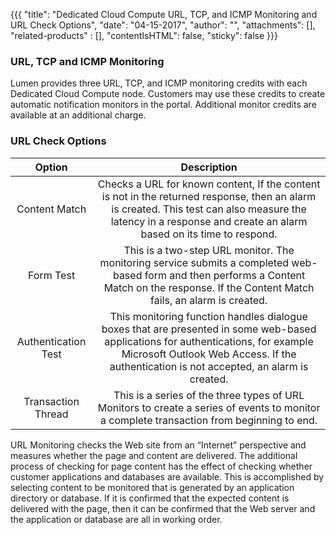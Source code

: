 {{{
  "title": "Dedicated Cloud Compute URL, TCP, and ICMP Monitoring and URL Check Options",
  "date": "04-15-2017",
  "author": "",
  "attachments": [],
  "related-products" : [],
  "contentIsHTML": false,
  "sticky": false
}}}

### URL, TCP and ICMP Monitoring

Lumen provides three URL, TCP, and ICMP monitoring credits with each Dedicated Cloud Compute node. Customers may use these credits to create automatic notification monitors in the portal. Additional monitor credits are available at an additional charge.

### URL Check Options

|       Option        |      Description     |
|:-------------------:|:--------------------:|
|    Content Match    |  Checks a URL for known content, If the content is not in the returned response, then an alarm is created. This test can also measure the latency in a response and create an alarm based on its time to respond. |
|      Form Test      |  This is a two-step URL monitor. The monitoring service submits a completed web-based form and then performs a Content Match on the response. If the Content Match fails, an alarm is created.  |
| Authentication Test |  This monitoring function handles dialogue boxes that are presented in some web-based applications for authentications, for example Microsoft Outlook Web Access. If the authentication is not accepted, an alarm is created.  |
| Transaction Thread  |  This is a series of the three types of URL Monitors to create a series of events to monitor a complete transaction from beginning to end.  |

URL Monitoring checks the Web site from an “Internet” perspective and measures whether the page and content are delivered. The additional process of checking for page content has the effect of checking whether customer applications and databases are available. This is accomplished by selecting content to be monitored that is generated by an application directory or database. If it is confirmed that the expected content is delivered with the page, then it can be confirmed that the Web server and the application or database are all in working order.
